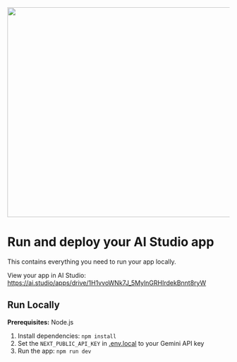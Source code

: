 <div align="center">
<img width="1200" height="475" alt="GHBanner" src="https://github.com/user-attachments/assets/0aa67016-6eaf-458a-adb2-6e31a0763ed6" />
</div>

# Run and deploy your AI Studio app

This contains everything you need to run your app locally.

View your app in AI Studio: https://ai.studio/apps/drive/1H1vvoWNk7J_5MylnGRHIrdekBnnt8ryW

## Run Locally

**Prerequisites:**  Node.js


1. Install dependencies:
   `npm install`
2. Set the `NEXT_PUBLIC_API_KEY` in [.env.local](.env.local) to your Gemini API key
3. Run the app:
   `npm run dev`
